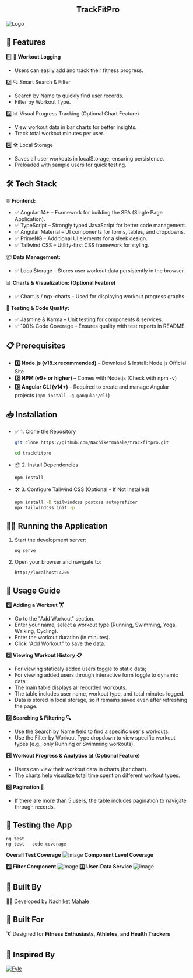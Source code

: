 
<h2 style="text-align:center">
TrackFitPro
</h2>

  ![Logo](src/assets/img/Capture1.PNG)

<!-- Features -->
## 🎨 Features

1️⃣ 📝 **Workout Logging** 
- Users can easily add and track their fitness progress.

2️⃣ 🔍 Smart Search & Filter
- Search by Name to quickly find user records.
- Filter by Workout Type.

3️⃣ 📊 Visual Progress Tracking (Optional Chart Feature) 

- View workout data in bar charts for better insights.
- Track total workout minutes per user.

4️⃣ 🛠️ Local Storage 

- Saves all user workouts in localStorage, ensuring persistence.
- Preloaded with sample users for quick testing.

<!-- Tech Stack -->

## 🛠️ **Tech Stack** 

🌐 **Frontend:**
- ✅ Angular 14+ – Framework for building the SPA (Single Page Application).
- ✅ TypeScript – Strongly typed JavaScript for better code management.
- ✅ Angular Material – UI components for forms, tables, and dropdowns.
- ✅ PrimeNG – Additional UI elements for a sleek design.
- ✅ Tailwind CSS – Utility-first CSS framework for styling.

📦 **Data Management:**

- ✅ LocalStorage – Stores user workout data persistently in the browser.

📊 **Charts & Visualization: (Optional Feature)**

- ✅ Chart.js / ngx-charts – Used for displaying workout progress graphs.

🧪 **Testing & Code Quality:**
- ✅ Jasmine & Karma – Unit testing for components & services.
- ✅ 100% Code Coverage – Ensures quality with test reports in README.

<!-- Prerequisites -->

## 📋 Prerequisites

- **1️⃣ Node.js (v18.x recommended)** – Download & Install: Node.js Official Site
- **2️⃣ NPM (v9+ or higher)** – Comes with Node.js (Check with npm -v)
- **3️⃣ Angular CLI (v14+)** – Required to create and manage Angular projects (`npm install -g @angular/cli`)



<!-- Installation -->

## 📥 Installation
- ✅ 1. Clone the Repository
    ```bash
    git clone https://github.com/Nachiketmahale/trackfitpro.git

    cd trackfitpro
    ```
- 📦 2. Install Dependencies
    ```bash
    npm install
    ```
- 🛠 3. Configure Tailwind CSS (Optional - If Not Installed)
    ```bash
    npm install -D tailwindcss postcss autoprefixer
    npx tailwindcss init -p
    ```
<!-- Running the application -->
## 🏃‍♂️ Running the Application

1. Start the development server:
    ```bash
    ng serve
    ```

2. Open your browser and navigate to:
    ```
    http://localhost:4200
    ```

<!-- Usage -->
## 📖 Usage Guide 


**1️⃣ Adding a Workout 🏋️**
- Go to the "Add Workout" section.
- Enter your name, select a workout type (Running, Swimming, Yoga, Walking, Cycling).
- Enter the workout duration (in minutes).
- Click "Add Workout" to save the data.

**2️⃣ Viewing Workout History 📋**
- For viewing staticaly added users toggle to static data;
- For viewing added users through interactive form toggle to dynamic data;
- The main table displays all recorded workouts.
- The table includes user name, workout type, and total minutes logged.
- Data is stored in local storage, so it remains saved even after refreshing the page.

**3️⃣ Searching & Filtering 🔍**
- Use the Search by Name field to find a specific user's workouts.
- Use the Filter by Workout Type dropdown to view specific workout types (e.g., only Running or Swimming workouts).

**4️⃣ Workout Progress & Analytics 📊 (Optional Feature)**
- Users can view their workout data in charts (bar chart).
- The charts help visualize total time spent on different workout types.

**5️⃣ Pagination 📑**
- If there are more than 5 users, the table includes pagination to navigate through records.

<!-- Test Coverate -->

## 🧪 Testing the App 
   ```
   ng test
   ng test --code-coverage
   ```
   **Overall Test Coverage**
   ![image](./src/assets/img/Code%20Coverage%20for%20all%20files.PNG)
   **Component Level Coverage**
  
  **1️⃣ Filter Component**
   ![image](./src/assets/img/filter%20coverage.PNG)
  **2️⃣ User-Data Service**
   ![image](./src/assets/img/user-data-service%20coverage.PNG)


##  🚀 Built By
 👨‍💻 Developed by [Nachiket Mahale](https://github.com/Nachiketmahale)  

## 🎯 Built For  
🏋️ Designed for **Fitness Enthusiasts, Athletes, and Health Trackers**

## 🎉 Inspired  By  
[![Fyle](https://img.shields.io/badge/Powered%20By-Fyle-blue?style=flat&logo=fyle)](https://www.fylehq.com)

